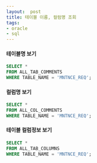 ```yaml
---
layout:  post
title: 테이블 이름, 컬럼명 조회
tags:
- oracle
- sql
---
```


#### 테이블명 보기
```SQL
SELECT *
FROM ALL_TAB_COMMENTS
WHERE TABLE_NAME = 'MNTNCE_REQ';
```


#### 컬럼명 보기
```SQL
SELECT *
FROM ALL_COL_COMMENTS
WHERE TABLE_NAME = 'MNTNCE_REQ';
```

#### 테이블 컬럼정보 보기
```SQL
SELECT *
FROM ALL_TAB_COLUMNS
WHERE TABLE_NAME = 'MNTNCE_REQ';
```